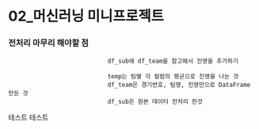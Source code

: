 # 02_머신러닝 미니프로젝트

### 전처리 마무리 해야할 점
```
                            df_sub에 df_team을 참고해서 진영을 추가하기
                            
                            temp는 팀별 각 컬럼의 평균으로 진영을 나눈 것
                            df_team은 경기번호, 팀명, 진영만으로 DataFrame 만든 것
                            df_sub은 원본 데이터 전처리 한것
```
테스트 테스트